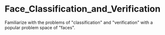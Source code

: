 # Face_Classification_and_Verification
Familiarize with the problems of "classification" and "verification" with  a popular problem space of "faces".
